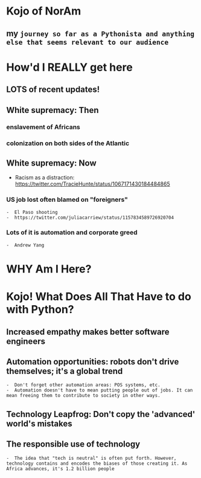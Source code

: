 # Kojo of NorAm
## my `journey so far as a Pythonista and anything else that seems relevant to our audience`

# How'd I REALLY get here
## LOTS of recent updates!

## White supremacy: Then
### enslavement of Africans 
### colonization on both sides of the Atlantic

## White supremacy: Now
-  Racism as a distraction: https://twitter.com/TracieHunte/status/1067171430184484865
### US job lost often blamed on "foreigners"
    -  El Paso shooting
    -  https://twitter.com/juliacarriew/status/1157834589726920704
### Lots of it is automation and corporate greed
    -  Andrew Yang

# WHY Am I Here?

# Kojo! What Does All That Have to do with Python?
## Increased empathy makes better software engineers
## Automation opportunities: robots don't drive themselves; it's a global trend
    -  Don't forget other automation areas: POS systems, etc.
    -  Automation doesn't have to mean putting people out of jobs. It can mean freeing them to contribute to society in other ways.
## Technology Leapfrog: Don't copy the 'advanced' world's mistakes
## The responsible use of technology
    -  The idea that "tech is neutral" is often put forth. However, technology contains and encodes the biases of those creating it. As Africa advances, it's 1.2 billion people   
